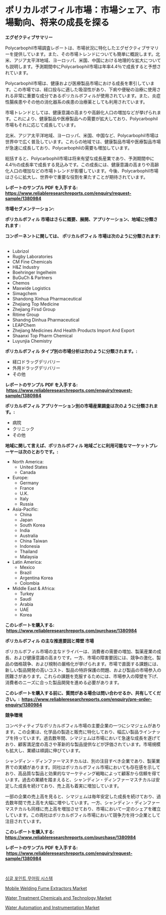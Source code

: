 <p><h1>ポリカルボフィル市場：市場シェア、市場動向、将来の成長を探る</h1></p><p><strong>エグゼクティブサマリー</strong></p>
<p><p>Polycarbophil市場調査レポートは、市場状況に特化したエグゼクティブサマリーを提供しています。また、その市場トレンドについても簡単に概説します。北米、アジア太平洋地域、ヨーロッパ、米国、中国における地理的な拡大についても説明します。予測期間中にPolycarbophil市場は年率4.4％で成長すると予想されています。</p><p>Polycarbophil市場は、健康および医療製品市場における成長を牽引しています。この市場では、経口投与に適した吸湿性があり、下痢や便秘の治療に使用される非常に重要な成分であるポリカルボフィルが使用されています。また、炎症性腸疾患やその他の消化器系の疾患の治療薬としても利用されています。</p><p>市場トレンドとしては、健康意識の高まりや高齢化人口の増加などが挙げられます。これにより、健康製品や医療製品への需要が拡大しており、Polycarbophil市場もそれに応じて成長しています。</p><p>北米、アジア太平洋地域、ヨーロッパ、米国、中国など、Polycarbophil市場は世界中で広く普及しています。これらの地域では、健康製品市場や医療製品市場が急速に成長しており、Polycarbophilの需要も増加しています。</p><p>総括すると、Polycarbophil市場は将来有望な成長産業であり、予測期間中に4.4％の成長率で成長する見込みです。この成長には、健康意識の高まりや高齢化人口の増加などの市場トレンドが影響しています。今後、Polycarbophil市場はさらに拡大し、世界中で重要な役割を果たすことが期待されています。</p></p>
<p><strong>レポートのサンプル PDF を入手する: <a href="https://www.reliableresearchreports.com/enquiry/request-sample/1380984">https://www.reliableresearchreports.com/enquiry/request-sample/1380984</a></strong></p>
<p><strong>市場セグメンテーション:</strong></p>
<p><strong> ポリカルボフィル 市場はさらに概要、展開、アプリケーション、地域に分類されます :</strong></p>
<p><strong>コンポーネントに関しては、 ポリカルボフィル 市場は次のように分類されます: &nbsp;</strong></p>
<p><ul><li>Lubrizol</li><li>Rugby Laboratories</li><li>CM Fine Chemicals</li><li>H&Z Industry</li><li>Boehringer Ingelheim</li><li>BuGuCh & Partners</li><li>Chemos</li><li>Maxwide Logistics</li><li>Simagchem</li><li>Shandong Xinhua Pharmaceutical</li><li>Zhejiang Top Medicine</li><li>Zhejiang Firsd Group</li><li>Ritime Group</li><li>Shandng Dinhua Pharmaceutical</li><li>LEAPChem</li><li>Zhejiang Medicines And Health Products Import And Export</li><li>Shaanxi Top Pharm Chemical</li><li>Luyunjia Chemistry</li></ul></p>
<p><strong> ポリカルボフィル タイプ別の市場分析は次のように分類されます。:</strong></p>
<p><ul><li>経口ドラッグデリバリー</li><li>外用ドラッグデリバリー</li><li>その他</li></ul></p>
<p><strong>レポートのサンプル PDF を入手する: &nbsp;<a href="https://www.reliableresearchreports.com/enquiry/request-sample/1380984">https://www.reliableresearchreports.com/enquiry/request-sample/1380984</a></strong></p>
<p><strong> ポリカルボフィル アプリケーション別の市場産業調査は次のように分類されます。:</strong></p>
<p><ul><li>病院</li><li>クリニック</li><li>その他</li></ul></p>
<p><strong>地域に関して言えば、ポリカルボフィル 地域ごとに利用可能なマーケットプレーヤーは次のとおりです。:</strong></p>
<p><ul>
    <li>
        North America:
        <ul>
            <li>United States</li>
            <li>Canada</li>
        </ul>
    </li>
    <li>
        Europe:
        <ul>
            <li>Germany</li>
            <li>France</li>
            <li>U.K.</li>
            <li>Italy</li>
            <li>Russia</li>
        </ul>
    </li>
    <li>
        Asia-Pacific:
        <ul>
            <li>China</li>
            <li>Japan</li>
            <li>South Korea</li>
            <li>India</li>
            <li>Australia</li>
            <li>China Taiwan</li>
            <li>Indonesia</li>
            <li>Thailand</li>
            <li>Malaysia</li>
        </ul>
    </li>
    <li>
        Latin America:
        <ul>
            <li>Mexico</li>
            <li>Brazil</li>
            <li>Argentina Korea</li>
            <li>Colombia</li>
        </ul>
    </li>
    <li>
        Middle East & Africa:
        <ul>
            <li>Turkey</li>
            <li>Saudi</li>
            <li>Arabia</li>
            <li>UAE</li>
            <li>Korea</li>
        </ul>
    </li>
    </ul></p>
<p><strong>このレポートを購入する: &nbsp;<a href="https://www.reliableresearchreports.com/purchase/1380984">https://www.reliableresearchreports.com/purchase/1380984</a></strong></p>
<p><strong>ポリカルボフィル の主な推進要因と障壁 市場</strong></p>
<p><p>ポリカルボフィル市場の主なドライバーは、消費者の需要の増加、製薬産業の成長、および健康意識の高まりです。一方、市場の障害要因には、競争の激化、製品の価格競争、および規制の厳格化が挙げられます。市場で直面する課題には、新しい製品開発の高いコスト、製品の特許保護の問題、および製品の市場参入の困難さがあります。これらの課題を克服するためには、市場参入の障壁を下げ、消費者のニーズに合った製品開発を進める必要があります。</p></p>
<p><strong>このレポートを購入する前に、質問がある場合は問い合わせるか、共有してください。:&nbsp; <a href="https://www.reliableresearchreports.com/enquiry/pre-order-enquiry/1380984">https://www.reliableresearchreports.com/enquiry/pre-order-enquiry/1380984</a></strong></p>
<p><strong>競争環境</strong></p>
<p><p>コンペティティブなポリカルボフィル市場の主要企業の一つにシマジェムがあります。この企業は、化学品の製造と販売に特化しており、幅広い製品ラインナップを持っています。過去数年間、シマジェムは市場において急速な成長を遂げており、顧客満足度の高さや革新的な製品提供などが評価されています。市場規模も拡大し、業績は順調に伸びています。</p><p>シャンディン・ディンファーマスチカルは、別の注目すべき企業であり、製薬業界での実績があります。同社はポリカルボフィル市場においても存在感を示しており、高品質な製品と効果的なマーケティング戦略によって顧客から信頼を得ています。過去の業績を踏まえると、シャンディン・ディンファーマスチカルは安定した成長を続けており、売上高も着実に増加しています。</p><p>一部の企業の売上高を見ると、シマジェムは毎年安定した成長を続けており、過去数年間で売上高を大幅に増やしています。一方、シャンディン・ディンファーマスチカルも同様に売上高を増加させており、市場において一定のシェアを確立しています。この両社はポリカルボフィル市場において競争力を持つ企業として注目されています。</p></p>
<p><strong>このレポートを購入する: &nbsp; <a href="https://www.reliableresearchreports.com/purchase/1380984">https://www.reliableresearchreports.com/purchase/1380984</a></strong></p>
<p><strong>レポートのサンプル PDF を入手する: &nbsp;<a href="https://www.reliableresearchreports.com/enquiry/request-sample/1380984">https://www.reliableresearchreports.com/enquiry/request-sample/1380984</a></strong><strong></strong></p>
<p>&nbsp;</p>
<p><p><a href="https://github.com/fernandotryO5lson96765/Market-Research-Report-List-1/blob/main/426947111250.md">싱글 포인트 무어링 시스템</a></p><p><a href="https://view.publitas.com/reportprime-1/mobile-welding-fume-extractors-market-furnish-information-about-market-size-market-share-market-dynamics-and-projections-spanning-from-2024-to-2031/">Mobile Welding Fume Extractors Market</a></p><p><a href="https://butternut-bug-553.notion.site/Water-Treatment-Chemicals-and-Technology-Market-Offer-Valuable-Insights-into-Market-Size-Market-Sha-865407d9c3434917b240ae2a5c8dd751">Water Treatment Chemicals and Technology Market</a></p><p><a href="https://invited-way-688.notion.site/Water-Automation-and-Instrumentation-Market-Size-Global-Industry-Overview-Market-Segmentation-and--c3379fecf940497fb05cb03cd1f0ad9a">Water Automation and Instrumentation Market</a></p></p>